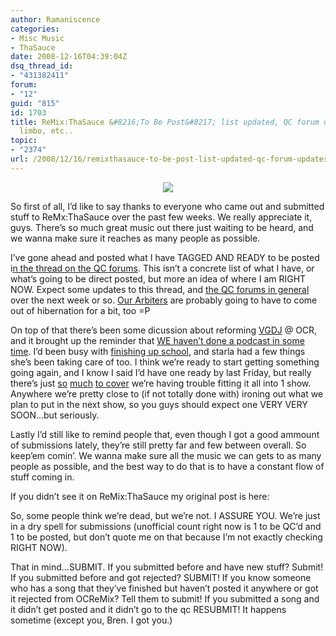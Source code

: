 ```yaml
---
author: Ramaniscence
categories:
- Misc Music
- ThaSauce
date: 2008-12-16T04:39:04Z
dsq_thread_id:
- "431382411"
forum:
- "12"
guid: "815"
id: 1703
title: ReMix:ThaSauce &#8216;To Be Post&#8217; list updated, QC forum updates, podcast
  limbo, etc..
topic:
- "2374"
url: /2008/12/16/remixthasauce-to-be-post-list-updated-qc-forum-updates-podcast-limbo-etc/
---
```


<div align="center">
  <img border="0" src="images/newsMisc/wowdown.png" />
</div>

So first of all, I&#8217;d like to say thanks to everyone who came out and submitted stuff to ReMx:ThaSauce over the past few weeks. We really appreciate it, guys. There&#8217;s so much great music out there just waiting to be heard, and we wanna make sure it reaches as many people as possible. 

I&#8217;ve gone ahead and posted what I have TAGGED AND READY to be posted i<a target="_blank" href="http://forums.thasauce.net/viewtopic.php?p=336#336">n the thread on the QC forums</a>. This isn&#8217;t a concrete list of what I have, or what&#8217;s going to be direct posted, but more an idea of where I am RIGHT NOW. Expect some updates to this thread, and <a target="_blank" href="http://forums.thasauce.net/viewforum.php?f=13">the QC forums in general</a> over the next week or so. <a target="_self" href="http://forums.thasauce.net/groupcp.php?g=8">Our Arbiters</a> are probably going to have to come out of hibernation for a bit, too =P

On top of that there&#8217;s been some dicussion about reforming <a target="_blank" href="http://vgdj.net">VGDJ</a> @ OCR, and it brought up the reminder that <a target="_blank" href="http://saucecast.thasauce.net/">WE haven&#8217;t done a podcast in some time</a>. I&#8217;d been busy with <a target="_blank" href="http://dougarley.com">finishing up school</a>, and starla had a few things she&#8217;s been taking care of too. I think we&#8217;re ready to start getting something going again, and I know I said I&#8217;d have one ready by last Friday, but really there&#8217;s just <a target="_blank" href="news/814">so</a> <a target="_blank" href="http://shaelbopp.livejournal.com/679913.html">much</a> <a target="_blank" href="http://www.wowarmory.com/guild-info.xml?r=Illidan&#038;n=Disciples+of+the+Mix&#038;p=1">to cover</a> we&#8217;re having trouble fitting it all into 1 show. Anywhere we&#8217;re pretty close to (if not totally done with) ironing out what we plan to put in the next show, so you guys should expect one VERY VERY SOON&#8230;but seriously.

Lastly I&#8217;d still like to remind people that, even though I got a good ammount of submissions lately, they&#8217;re still pretty far and few between overall. So keep&#8217;em comin&#8217;. We wanna make sure all the music we can gets to as many people as possible, and the best way to do that is to have a constant flow of stuff coming in.

If you didn&#8217;t see it on ReMix:ThaSauce my original post is here:

<div class="quoted-text">
  So, some people think we&#8217;re dead, but we&#8217;re not. I ASSURE YOU. We&#8217;re just in a dry spell for submissions (unofficial count right now is 1 to be QC&#8217;d and 1 to be posted, but don&#8217;t quote me on that because I&#8217;m not exactly checking RIGHT NOW).</p> 
  
  <p>
    That in mind&#8230;SUBMIT. If you submitted before and have new stuff? Submit! If you submitted before and got rejected? SUBMIT! If you know someone who has a song that they&#8217;ve finished but haven&#8217;t posted it anywhere or got it rejected from OCReMix? Tell them to submit! If you submitted a song and it didn&#8217;t get posted and it didn&#8217;t go to the qc RESUBMIT! It happens sometime (except you, Bren. I got you.)
  </p>
</div>